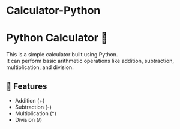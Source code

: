 # Calculator-Python
# Python Calculator 🧮

This is a simple calculator built using Python.  
It can perform basic arithmetic operations like addition, subtraction, multiplication, and division.

## 📌 Features
- Addition (+)
- Subtraction (-)
- Multiplication (*)
- Division (/)
